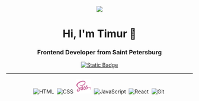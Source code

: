 <div align="center">
  <img src="https://media.giphy.com/media/v1.Y2lkPTc5MGI3NjExaXN3YTZocmVraDc0bXZhb29kbjBrZjRhaXEzd2xxdXpjZmwxMzh3YyZlcD12MV9pbnRlcm5hbF9naWZfYnlfaWQmY3Q9Zw/Y4ak9Ki2GZCbJxAnJD/giphy.gif" width="150" />
  <h1> Hi, I'm Timur 👋</h1>
  <h3>Frontend Developer from Saint Petersburg</h3>
  <a href="https://t.me/timgluk" target="_blank">
    <img alt="Static Badge" src="https://img.shields.io/badge/TELEGRAM-blue?logo=telegram&link=https%3A%2F%2Ft.me%2Ftimgluk">
  </a>
</div>

---

<div align="center">
  <img src="https://cdn.jsdelivr.net/gh/devicons/devicon/icons/html5/html5-original.svg" title="HTML" alt="HTML" width="40" height="40"/>&nbsp;
  <img src="https://cdn.jsdelivr.net/gh/devicons/devicon/icons/css3/css3-original.svg" title="CSS" alt="CSS" width="40" height="40"/>&nbsp;
  <img src="https://raw.githubusercontent.com/devicons/devicon/55609aa5bd817ff167afce0d965585c92040787a/icons/sass/sass-original.svg" title="Sass" alt="Sass" width="40" height="40"/>&nbsp;
  <img src="https://cdn.jsdelivr.net/gh/devicons/devicon/icons/javascript/javascript-original.svg" title="JavaScript" alt="JavaScript" width="40" height="40"/>&nbsp;
  <img src="https://cdn.jsdelivr.net/gh/devicons/devicon/icons/react/react-original.svg" title="React" alt="React" width="40" height="40"/>&nbsp;
  <img src="https://cdn.jsdelivr.net/gh/devicons/devicon/icons/git/git-original.svg" title="Git" alt="Git" width="40" height="40"/>&nbsp;
</div>
